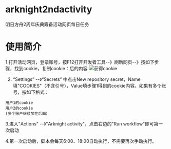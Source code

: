 # arknight2ndactivity
明日方舟2周年庆典筹备活动网页每日任务

# 使用简介
1.打开活动网页，登录账号，按F12打开开发者工具--》刷新网页--》按如下步骤，找到cookie，复制cookie：后的内容
![获得cookie](https://user-images.githubusercontent.com/11155705/115988114-c3276000-a5ea-11eb-9e41-50fc16e701dc.png)

2. “Settings” --》“Secrets” 中点击New repository secret，Name填"COOKIES"（不含引号），Value填步骤1得到的cookie内容。如果有多个账号，按如下格式：
  ```
  用户1的cookie
  用户2的cookie
  (多个账户继续加在后面）
  ```
3.进入"Actions" --》"Arknight activity"，点击右边的"Run workflow"即可第一次启动

4.第一次启动后，脚本会每天6:00、18:00自动执行，不需要再次手动执行。
